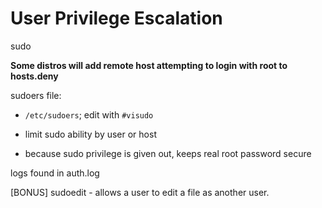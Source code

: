 # User Privilege Escalation

sudo

**Some distros will add remote host attempting to login with root to hosts.deny**

sudoers file:

- `/etc/sudoers`; edit with `#visudo`

- limit sudo ability by user or host
- because sudo privilege is given out, keeps real root password secure 

logs found in auth.log



[BONUS] sudoedit - allows a user to edit a file as another user.

